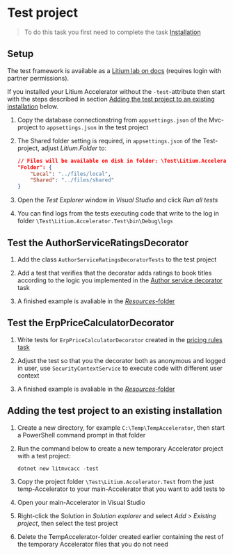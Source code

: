 # Test project

> To do this task you first need to complete the task [Installation](../Installation)

## Setup

The test framework is available as a [Litium lab on docs](https://docs.litium.com/partner/litium-labs/test-framework-for-litium-accelerator) (requires login with partner permissions).

If you installed your Litium Accelerator without the `-test`-attribute then start with the steps described in section [Adding the test project to an existing installation](#adding-the-test-project-to-an-existing-installation) below.

1. Copy the database connectionstring from `appsettings.json` of the Mvc-project to `appsettings.json` in the test project

1. The Shared folder setting is required, in `appsettings.json` of the Test-project, adjust _Litium.Folder_ to:

    ```JSON
    // Files will be available on disk in folder: \Test\Litium.Accelerator.Test\bin\Debug
    "Folder": {
        "Local": "../files/local",
        "Shared": "../files/shared"
    }
    ```

1. Open the _Test Explorer_ window in _Visual Studio_ and click _Run all tests_

1. You can find logs from the tests executing code that write to the log in folder `\Test\Litium.Accelerator.Test\bin\Debug\logs`

## Test the AuthorServiceRatingsDecorator

1. Add the class `AuthorServiceRatingsDecoratorTests` to the test project

1. Add a test that verifies that the decorator adds ratings to book titles according to the logic you implemented in the [Author service decorator](../Author%20service%20decorator) task

1. A finished example is avaliable in the [_Resources_-folder](Resources/AuthorServiceRatingsDecoratorTests.cs)

## Test the ErpPriceCalculatorDecorator

1. Write tests for `ErpPriceCalculatorDecorator` created in the [pricing rules task](../Pricing%20rules)

1. Adjust the test so that you the decorator both as anonymous and logged in user, use `SecurityContextService` to execute code with different user context

1. A finished example is avaliable in the [_Resources_-folder](Resources/ErpPriceCalculatorDecoratorTests.cs)

## Adding the test project to an existing installation

1. Create a new directory, for example `C:\Temp\TempAccelerator`, then start a PowerShell command prompt in that folder

1. Run the command below to create a new temporary Accelerator project with a test project:

    ```PowerShell
    dotnet new litmvcacc -test
    ```

1. Copy the project folder `\Test\Litium.Accelerator.Test` from the just temp-Accelerator to your main-Accelerator that you want to add tests to

1. Open your main-Accelerator in Visual Studio

1. Right-click the Solution in _Solution explorer_ and select _Add > Existing project_, then select the test project

1. Delete the TempAccelerator-folder created earlier containing the rest of the temporary Accelerator files that you do not need
